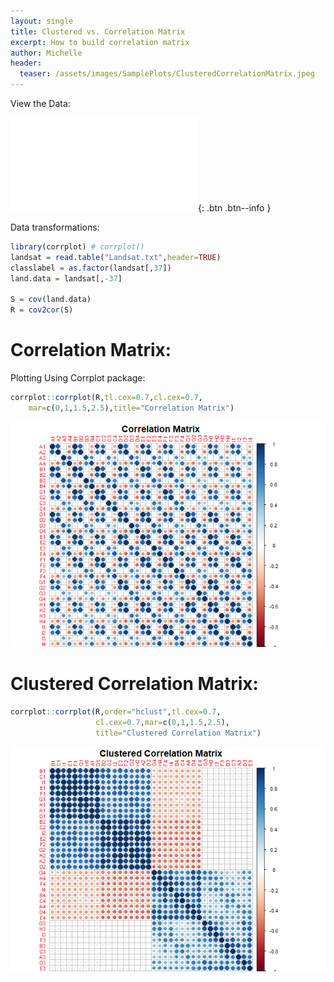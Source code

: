 ```yaml
---
layout: single
title: Clustered vs. Correlation Matrix
excerpt: How to build correlation matrix
author: Michelle
header:
  teaser: /assets/images/SamplePlots/ClusteredCorrelationMatrix.jpeg
---
```



View the Data: 

![Landsat Data](/assets/RMDFiles/Landsat.txt){: .btn .btn--info }


Data transformations:

``` r
library(corrplot) # corrplot()
landsat = read.table("Landsat.txt",header=TRUE)
classlabel = as.factor(landsat[,37])
land.data = landsat[,-37]

S = cov(land.data)
R = cov2cor(S)
```

Correlation Matrix:
===================

Plotting Using Corrplot package:

``` r
corrplot::corrplot(R,tl.cex=0.7,cl.cex=0.7,
	mar=c(0,1,1.5,2.5),title="Correlation Matrix")
```

![](/assets/RMDFiles/Correlation_Plots_and_Logistic_Regression_files/figure-markdown_github/unnamed-chunk-3-1.png)

Clustered Correlation Matrix:
===================

``` r
corrplot::corrplot(R,order="hclust",tl.cex=0.7,
				   cl.cex=0.7,mar=c(0,1,1.5,2.5),
                   title="Clustered Correlation Matrix")
```

![](/assets/RMDFiles/Correlation_Plots_and_Logistic_Regression_files/figure-markdown_github/unnamed-chunk-4-1.png)






